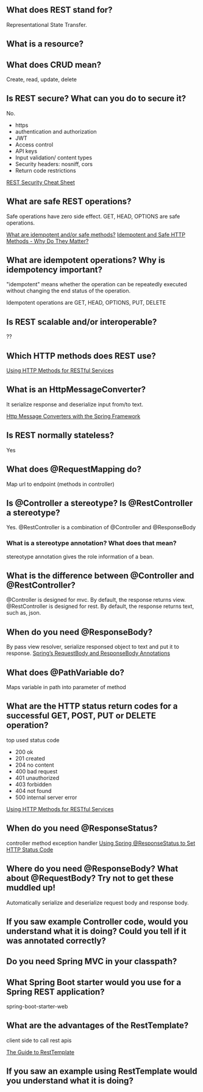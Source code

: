 ## What does REST stand for?
Representational State Transfer.

## What is a resource?


## What does CRUD mean?
Create, read, update, delete

## Is REST secure? What can you do to secure it?
No.
- https
- authentication and authorization
- JWT
- Access control
- API keys
- Input validation/ content types
- Security headers: nosniff, cors
- Return code restrictions

[REST Security Cheat Sheet](https://github.com/OWASP/CheatSheetSeries/blob/master/cheatsheets/REST_Security_Cheat_Sheet.md)

## What are safe REST operations?
Safe operations have zero side effect.
GET, HEAD, OPTIONS are safe operations.

[What are idempotent and/or safe methods?](http://restcookbook.com/HTTP%20Methods/idempotency/)
[Idempotent and Safe HTTP Methods - Why Do They Matter?](https://codeahoy.com/2016/06/30/idempotent-and-safe-http-methods-why-do-they-matter/)

## What are idempotent operations? Why is idempotency important?
"idempotent" means whether the operation can be repeatedly executed without
changing the end status of the operation.

Idempotent operations are GET, HEAD, OPTIONS, PUT, DELETE 

## Is REST scalable and/or interoperable?
??

## Which HTTP methods does REST use?
[Using HTTP Methods for RESTful Services](https://www.restapitutorial.com/lessons/httpmethods.html)

## What is an HttpMessageConverter?
It serialize response and deserialize input from/to text. 

[Http Message Converters with the Spring Framework](https://www.baeldung.com/spring-httpmessageconverter-rest)

## Is REST normally stateless?
Yes

## What does @RequestMapping do?
Map url to endpoint (methods in controller)

## Is @Controller a stereotype? Is @RestController a stereotype?
Yes.
@RestController is a combination of @Controller and @ResponseBody

### What is a stereotype annotation? What does that mean?
stereotype annotation gives the role information of a bean.

## What is the difference between @Controller and @RestController?
@Controller is designed for mvc. By default, the response returns view.
@RestController is designed for rest. By default, the response returns text, such as, json.

## When do you need @ResponseBody?
By pass view resolver, serialize responsed object to text and put it to response.
[Spring’s RequestBody and ResponseBody Annotations](https://www.baeldung.com/spring-request-response-body)

## What does @PathVariable do?
Maps variable in path into parameter of method

## What are the HTTP status return codes for a successful GET, POST, PUT or DELETE operation?
top used status code
- 200 ok
- 201 created
- 204 no content
- 400 bad request
- 401 unauthorized
- 403 forbidden
- 404 not found
- 500 internal server error

[Using HTTP Methods for RESTful Services](https://www.restapitutorial.com/lessons/httpmethods.html)

## When do you need @ResponseStatus?
controller method
exception handler
[Using Spring @ResponseStatus to Set HTTP Status Code](https://www.baeldung.com/spring-response-status)

## Where do you need @ResponseBody? What about @RequestBody? Try not to get these muddled up!
Automatically serialize and deserialize request body and response body.

## If you saw example Controller code, would you understand what it is doing? Could you tell if it was annotated correctly?

## Do you need Spring MVC in your classpath?
## What Spring Boot starter would you use for a Spring REST application?
spring-boot-starter-web

## What are the advantages of the RestTemplate?
client side to call rest apis

[The Guide to RestTemplate](https://www.baeldung.com/rest-template)

## If you saw an example using RestTemplate would you understand what it is doing?